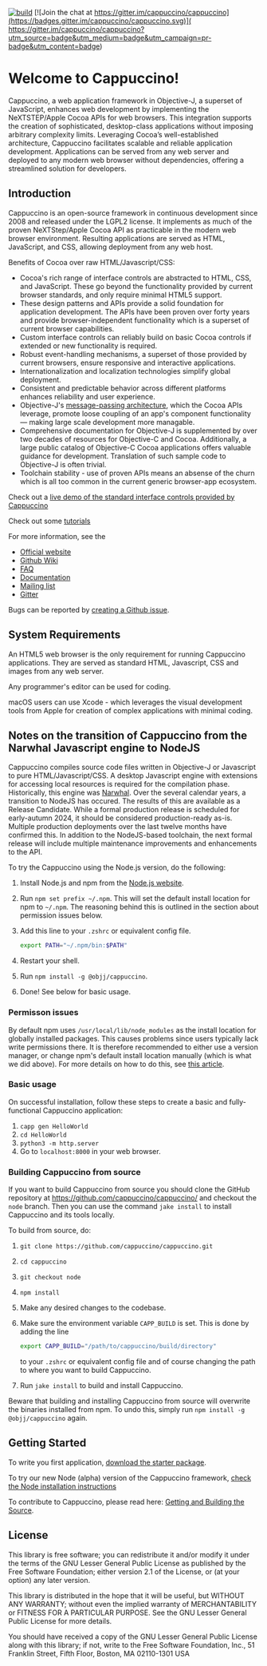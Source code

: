 [![build](https://github.com/cappuccino/cappuccino/actions/workflows/BuildAndTest.yml/badge.svg)](https://github.com/cappuccino/cappuccino/actions/workflows/BuildAndTest.yml)
[![Join the chat at https://gitter.im/cappuccino/cappuccino](https://badges.gitter.im/cappuccino/cappuccino.svg)](
  https://gitter.im/cappuccino/cappuccino?utm_source=badge&utm_medium=badge&utm_campaign=pr-badge&utm_content=badge)

Welcome to Cappuccino!
======================

Cappuccino, a web application framework in Objective-J, a superset of JavaScript, enhances web development by implementing the NeXTSTEP/Apple Cocoa APIs for web browsers. This integration supports the creation of sophisticated, desktop-class applications without imposing arbitrary complexity limits. Leveraging Cocoa’s well-established architecture, Cappuccino facilitates scalable and reliable application development. Applications can be served from any web server and deployed to any modern web browser without dependencies, offering a streamlined solution for developers.

Introduction
------------
Cappuccino is an open-source framework in continuous development since 2008 and released under the LGPL2 license. It implements as much of the proven NeXTStep/Apple Cocoa API as practicable in the modern web browser environment. Resulting applications are served as HTML, JavaScript, and CSS, allowing deployment from any web host.

Benefits of Cocoa over raw HTML/Javascript/CSS:
* Cocoa's rich range of interface controls are abstracted to HTML, CSS, and JavaScript. These go beyond the functionality provided by current browser standards, and only require minimal HTML5 support.
* These design patterns and APIs provide a solid foundation for application development. The APIs have been proven over forty years and provide browser-independent functionality which is a superset of current browser capabilities. 
* Custom interface controls can reliably build on basic Cocoa controls if extended or new functionality is required.
* Robust event-handling mechanisms, a superset of those provided by current browsers, ensure responsive and interactive applications.
* Internationalization and localization technologies simplify global deployment.
* Consistent and predictable behavior across different platforms enhances reliability and user experience.
* Objective-J's [message-passing architecture](https://en.wikipedia.org/wiki/Message_passing), which the Cocoa APIs leverage, promote loose coupling of an app's component functionality — making large scale development more managable.
* Comprehensive documentation for Objective-J is supplemented by over two decades of resources for Objective-C and Cocoa. Additionally, a large public catalog of Objective-C Cocoa applications offers valuable guidance for development. Translation of such sample code to Objective-J is often trivial.
* Toolchain stability - use of proven APIs means an absense of the churn which is all too common in the current generic browser-app ecosystem.

Check out a [live demo of the standard interface controls provided by Cappuccino](https://cappuccino-testbook.5apps.com/#ThemeKitchenSink)

Check out some [tutorials](https://cappuccino-cookbook.5apps.com)

For more information, see the
  - [Official website](http://cappuccino-project.org)
  - [Github Wiki](https://github.com/cappuccino/cappuccino/wiki)
  - [FAQ](http://cappuccino-project.org/support/faq.html)
  - [Documentation](http://cappuccino-project.org/learn/)
  - [Mailing list](http://groups.google.com/group/objectivej)
  - [Gitter](https://gitter.im/cappuccino/cappuccino)

Bugs can be reported by [creating a Github issue](http://github.com/cappuccino/cappuccino/issues).

System Requirements
-------------------
An HTML5 web browser is the only requirement for running Cappuccino applications.
They are served as standard HTML, Javascript, CSS and images from any web server.

Any programmer's editor can be used for coding.

macOS users can use Xcode - which leverages the visual development tools from Apple for creation of complex applications with minimal coding.


Notes on the transition of Cappuccino from the Narwhal Javascript engine to NodeJS
------------------ 

Cappuccino compiles source code files written in Objective-J or Javascript to pure HTML/Javascript/CSS.
A desktop Javascript engine with extensions for accessing local resources is required for the compilation phase.
Historically, this engine was [Narwhal](https://narwhaljs.org/).
Over the several calendar years, a transition to NodeJS has occured.
The results of this are available as a Release Candidate.
While a formal production release is scheduled for early-autumn 2024, it should be considered production-ready as-is. Multiple production deployments over the last twelve months have confirmed this.
In addition to the NodeJS-based toolchain, the next formal release will include multiple maintenance improvements and enhancements to the API.

To try the Cappuccino using the Node.js version, do the following:

1. Install Node.js and npm from the [Node.js website](https://nodejs.org/en/).
  
2. Run `npm set prefix ~/.npm`. This will set the default install location for npm to `~/.npm`. The reasoning behind 
this is outlined in the section about permission issues below.

3. Add this line to your `.zshrc` or equivalent config file.
    ```bash
    export PATH="~/.npm/bin:$PATH"
    ```

4. Restart your shell.

5. Run `npm install -g @objj/cappuccino`.

6. Done! See below for basic usage.

### Permisson issues

By default npm uses `/usr/local/lib/node_modules` as the install location for globally installed packages. This causes
problems since users typically lack write permissions there. It is therefore recommended to either use a version
manager, or change npm's default install location manually (which is what we did above). For more details on how to do
this, see [this article](https://docs.npmjs.com/resolving-eacces-permissions-errors-when-installing-packages-globally).

### Basic usage

On successful installation, follow these steps to create a basic and fully-functional Cappuccino application:

1. `capp gen HelloWorld`
2. `cd HelloWorld`
3. `python3 -m http.server`
4. Go to `localhost:8000` in your web browser.

### Building Cappuccino from source

If you want to build Cappuccino from source you should clone the GitHub repository at 
https://github.com/cappuccino/cappuccino/ and checkout the `node` branch. Then you can use the command
`jake install` to install Cappuccino and its tools locally. 

To build from source, do:

1. `git clone https://github.com/cappuccino/cappuccino.git`
   
2. `cd cappuccino`
   
3. `git checkout node`

4. `npm install`

5. Make any desired changes to the codebase.
   
6. Make sure the environment variable `CAPP_BUILD` is set. This is done by adding the line
    ```bash
    export CAPP_BUILD="/path/to/cappuccino/build/directory"
    ```
    to your `.zshrc` or equivalent config file and of course changing the path to where you want to build Cappuccino.
7.  Run `jake install` to build and install Cappuccino.

Beware that building and installing Cappuccino from source will overwrite the binaries installed from npm. To undo this,
simply run `npm install -g @objj/cappuccino` again.

Getting Started
---------------
To write you first application, [download the starter package](http://cappuccino.dev/#download).

To try our new Node (alpha) version of the Cappuccino framework, [check the Node installation instructions](https://github.com/cappuccino/cappuccino/wiki/node)

To contribute to Cappuccino, please read here: [Getting and Building the Source](
  https://github.com/cappuccino/cappuccino/wiki/Getting-and-building-the-source).

License
-------
This library is free software; you can redistribute it and/or modify it under
the terms of the GNU Lesser General Public License as published by the Free
Software Foundation; either version 2.1 of the License, or (at your option)
any later version.

This library is distributed in the hope that it will be useful, but WITHOUT
ANY WARRANTY; without even the implied warranty of MERCHANTABILITY or FITNESS
FOR A PARTICULAR PURPOSE. See the GNU Lesser General Public License for more
details.

You should have received a copy of the GNU Lesser General Public License along
with this library; if not, write to the Free Software Foundation, Inc., 51
Franklin Street, Fifth Floor, Boston, MA 02110-1301 USA
